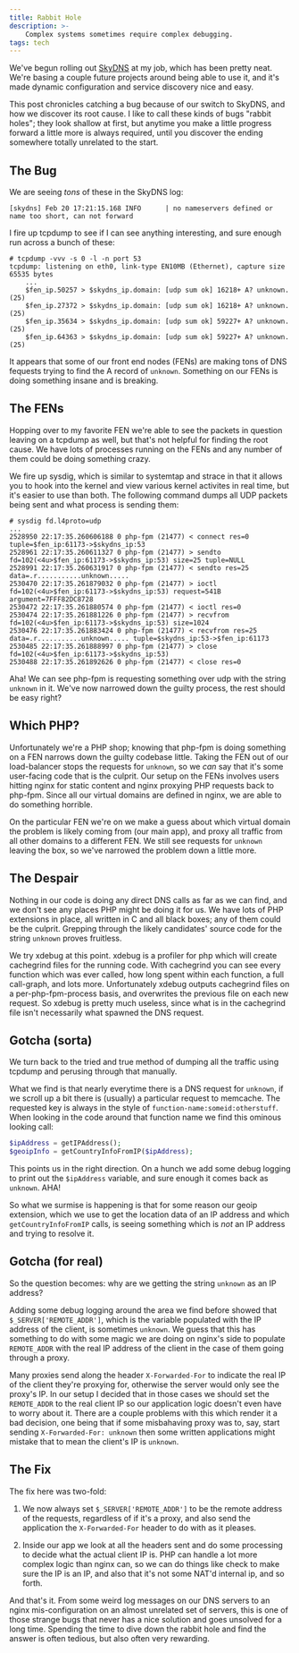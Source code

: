 ```yaml
---
title: Rabbit Hole
description: >-
    Complex systems sometimes require complex debugging.
tags: tech
---
```


We've begun rolling out [SkyDNS][skydns] at my job, which has been pretty neat.
We're basing a couple future projects around being able to use it, and it's made
dynamic configuration and service discovery nice and easy.

This post chronicles catching a bug because of our switch to SkyDNS, and how we
discover its root cause. I like to call these kinds of bugs "rabbit holes"; they
look shallow at first, but anytime you make a little progress forward a little
more is always required, until you discover the ending somewhere totally
unrelated to the start.

## The Bug

We are seeing *tons* of these in the SkyDNS log:

```
[skydns] Feb 20 17:21:15.168 INFO      | no nameservers defined or name too short, can not forward
```

I fire up tcpdump to see if I can see anything interesting, and sure enough run
across a bunch of these:

```
# tcpdump -vvv -s 0 -l -n port 53
tcpdump: listening on eth0, link-type EN10MB (Ethernet), capture size 65535 bytes
    ...
    $fen_ip.50257 > $skydns_ip.domain: [udp sum ok] 16218+ A? unknown. (25)
    $fen_ip.27372 > $skydns_ip.domain: [udp sum ok] 16218+ A? unknown. (25)
    $fen_ip.35634 > $skydns_ip.domain: [udp sum ok] 59227+ A? unknown. (25)
    $fen_ip.64363 > $skydns_ip.domain: [udp sum ok] 59227+ A? unknown. (25)
```

It appears that some of our front end nodes (FENs) are making tons of DNS
fequests trying to find the A record of `unknown`. Something on our FENs is
doing something insane and is breaking.

## The FENs

Hopping over to my favorite FEN we're able to see the packets in question
leaving on a tcpdump as well, but that's not helpful for finding the root cause.
We have lots of processes running on the FENs and any number of them could be
doing something crazy.

We fire up sysdig, which is similar to systemtap and strace in that it allows
you to hook into the kernel and view various kernel activites in real time, but
it's easier to use than both. The following command dumps all UDP packets being
sent and what process is sending them:

```
# sysdig fd.l4proto=udp
...
2528950 22:17:35.260606188 0 php-fpm (21477) < connect res=0 tuple=$fen_ip:61173->$skydns_ip:53
2528961 22:17:35.260611327 0 php-fpm (21477) > sendto fd=102(<4u>$fen_ip:61173->$skydns_ip:53) size=25 tuple=NULL
2528991 22:17:35.260631917 0 php-fpm (21477) < sendto res=25 data=.r...........unknown.....
2530470 22:17:35.261879032 0 php-fpm (21477) > ioctl fd=102(<4u>$fen_ip:61173->$skydns_ip:53) request=541B argument=7FFF82DC8728
2530472 22:17:35.261880574 0 php-fpm (21477) < ioctl res=0
2530474 22:17:35.261881226 0 php-fpm (21477) > recvfrom fd=102(<4u>$fen_ip:61173->$skydns_ip:53) size=1024
2530476 22:17:35.261883424 0 php-fpm (21477) < recvfrom res=25 data=.r...........unknown..... tuple=$skydns_ip:53->$fen_ip:61173
2530485 22:17:35.261888997 0 php-fpm (21477) > close fd=102(<4u>$fen_ip:61173->$skydns_ip:53)
2530488 22:17:35.261892626 0 php-fpm (21477) < close res=0
```

Aha! We can see php-fpm is requesting something over udp with the string
`unknown` in it. We've now narrowed down the guilty process, the rest should be
easy right?

## Which PHP?

Unfortunately we're a PHP shop; knowing that php-fpm is doing something on a FEN
narrows down the guilty codebase little. Taking the FEN out of our load-balancer
stops the requests for `unknown`, so we *can* say that it's some user-facing
code that is the culprit. Our setup on the FENs involves users hitting nginx
for static content and nginx proxying PHP requests back to php-fpm. Since all
our virtual domains are defined in nginx, we are able to do something horrible.

On the particular FEN we're on we make a guess about which virtual domain the
problem is likely coming from (our main app), and proxy all traffic from all
other domains to a different FEN. We still see requests for `unknown` leaving
the box, so we've narrowed the problem down a little more.

## The Despair

Nothing in our code is doing any direct DNS calls as far as we can find, and we
don't see any places PHP might be doing it for us. We have lots of PHP
extensions in place, all written in C and all black boxes; any of them could be
the culprit. Grepping through the likely candidates' source code for the string
`unknown` proves fruitless.

We try xdebug at this point. xdebug is a profiler for php which will create
cachegrind files for the running code. With cachegrind you can see every
function which was ever called, how long spent within each function, a full
call-graph, and lots more. Unfortunately xdebug outputs cachegrind files on a
per-php-fpm-process basis, and overwrites the previous file on each new request.
So xdebug is pretty much useless, since what is in the cachegrind file isn't
necessarily what spawned the DNS request.

## Gotcha (sorta)

We turn back to the tried and true method of dumping all the traffic using
tcpdump and perusing through that manually.

What we find is that nearly everytime there is a DNS request for `unknown`, if
we scroll up a bit there is (usually) a particular request to memcache. The
requested key is always in the style of `function-name:someid:otherstuff`. When
looking in the code around that function name we find this ominous looking call:

```php
$ipAddress = getIPAddress();
$geoipInfo = getCountryInfoFromIP($ipAddress);
```

This points us in the right direction. On a hunch we add some debug
logging to print out the `$ipAddress` variable, and sure enough it comes back as
`unknown`. AHA!

So what we surmise is happening is that for some reason our geoip extension,
which we use to get the location data of an IP address and which
`getCountryInfoFromIP` calls, is seeing something which is *not* an IP address
and trying to resolve it.

## Gotcha (for real)

So the question becomes: why are we getting the string `unknown` as an IP
address?

Adding some debug logging around the area we find before showed that
`$_SERVER['REMOTE_ADDR']`, which is the variable populated with the IP address
of the client, is sometimes `unknown`. We guess that this has something to do
with some magic we are doing on nginx's side to populate `REMOTE_ADDR` with the
real IP address of the client in the case of them going through a proxy.

Many proxies send along the header `X-Forwarded-For` to indicate the real IP of
the client they're proxying for, otherwise the server would only see the proxy's
IP. In our setup I decided that in those cases we should set the `REMOTE_ADDR`
to the real client IP so our application logic doesn't even have to worry about
it. There are a couple problems with this which render it a bad decision, one
being that if some misbahaving proxy was to, say, start sending
`X-Forwarded-For: unknown` then some written applications might mistake that to
mean the client's IP is `unknown`.

## The Fix

The fix here was two-fold:

1) We now always set `$_SERVER['REMOTE_ADDR']` to be the remote address of the
requests, regardless of if it's a proxy, and also send the application the
`X-Forwarded-For` header to do with as it pleases.

2) Inside our app we look at all the headers sent and do some processing to
decide what the actual client IP is. PHP can handle a lot more complex logic
than nginx can, so we can do things like check to make sure the IP is an IP, and
also that it's not some NAT'd internal ip, and so forth.

And that's it. From some weird log messages on our DNS servers to an nginx
mis-configuration on an almost unrelated set of servers, this is one of those
strange bugs that never has a nice solution and goes unsolved for a long time.
Spending the time to dive down the rabbit hole and find the answer is often
tedious, but also often very rewarding.

[skydns]: https://github.com/skynetservices/skydns
